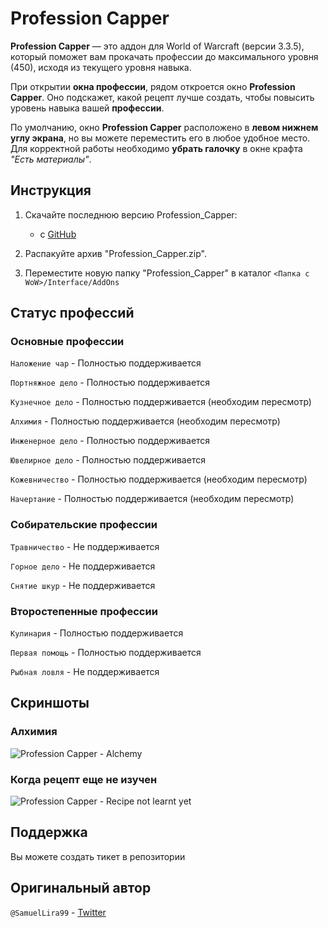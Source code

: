 # Profession Capper

**Profession Capper** — это аддон для World of Warcraft (версии 3.3.5), который поможет вам прокачать профессии до максимального уровня (450), исходя из текущего уровня навыка.

При открытии **окна профессии**, рядом откроется окно **Profession Capper**. Оно подскажет, какой рецепт лучше создать, чтобы повысить уровень навыка вашей **профессии**.

По умолчанию, окно **Profession Capper** расположено в **левом нижнем углу экрана**, но вы можете переместить его в любое удобное место. Для корректной работы необходимо **убрать галочку** в окне крафта *"Есть материалы"*.

## Инструкция

1. Скачайте последнюю версию Profession_Capper:

    - с [GitHub](https://github.com/napHiwka/Profession-Capper-RU/releases)

2. Распакуйте архив "Profession_Capper.zip".

3. Переместите новую папку "Profession_Capper" в каталог `<Папка с WoW>/Interface/AddOns`

## Статус профессий

### Основные профессии

`Наложение чар` - Полностью поддерживается

`Портняжное дело` - Полностью поддерживается

`Кузнечное дело` - Полностью поддерживается (необходим пересмотр)

`Алхимия` - Полностью поддерживается (необходим пересмотр)

`Инженерное дело` - Полностью поддерживается

`Ювелирное дело` - Полностью поддерживается

`Кожевничество` - Полностью поддерживается (необходим пересмотр)

`Начертание` - Полностью поддерживается (необходим пересмотр)

### Собирательские профессии

`Травничество` - Не поддерживается

`Горное дело` - Не поддерживается

`Снятие шкур` - Не поддерживается

### Второстепенные профессии

`Кулинария` - Полностью поддерживается

`Первая помощь` - Полностью поддерживается

`Рыбная ловля` - Не поддерживается

## Скриншоты

### Алхимия

![Profession Capper - Alchemy](https://i.imgur.com/TSQo1aF.png)

### Когда рецепт еще не изучен

![Profession Capper - Recipe not learnt yet](https://i.imgur.com/0Dl8xQM.png)

## Поддержка

Вы можете создать тикет в репозитории

## Оригинальный автор

`@SamuelLira99` - [Twitter](https://twitter.com/SamuelLira99)
